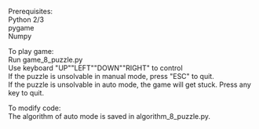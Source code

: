 Prerequisites:  
    Python 2/3  
    pygame  
    Numpy  
        
To play game:  
    Run game_8_puzzle.py  
    Use keyboard "UP""LEFT""DOWN""RIGHT" to control  
    If the puzzle is unsolvable in manual mode, press "ESC" to quit.  
    If the puzzle is unsolvable in auto mode, the game will get stuck. Press any key to quit.  
        
To modify code:  
    The algorithm of auto mode is saved in algorithm_8_puzzle.py.   
